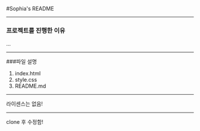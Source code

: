 #Sophia's README

----------------

### 프로젝트를 진행한 이유
...


----------------

###파일 설명
1. index.html
2. style.css
3. README.md

----------------

라이센스는 없음!

----------------

clone 후 수정함!